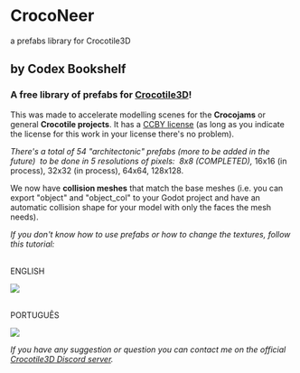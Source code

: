 # CrocoNeer
a prefabs library for Crocotile3D

<p></p>
<h2>by Codex Bookshelf</h2>
<h3>A free library of prefabs for <a href="https://prominent.itch.io/crocotile3d" target="_blank">Crocotile3D</a>!</h3>
<p>This was made to accelerate modelling scenes for the <strong>Crocojams</strong> or general <strong>Crocotile projects</strong>. It has a <a href="https://creativecommons.org/licenses/by/4.0/" target="_blank">CCBY license</a> (as long as you indicate the license for this work in your license there's no problem).<br> 
    </p>
<p><em>
    </em></p>
<p><em>There's a total of 54 "architectonic" prefabs (more to be added in the future)&nbsp; to be done in 5 resolutions of pixels:&nbsp; </em><em>8x8 (COMPLETED), </em>16x16 (in process), 32x32 (in process), 64x64, 128x128.<em><br></em></p>
<p>We now have <strong>collision meshes</strong> that match the base meshes (i.e. you can export "object" and "object_col" to your Godot project and have an automatic collision shape for your model with only the faces the mesh needs).<br></p>
<p><em></em><em>If you don't know how to use prefabs or how to change the textures, follow this tutorial:</em><br><em></em><br></p>
<p>ENGLISH</p>
<div class="video-container"><a href="https://www.youtube.com/watch?v=MkglCYeM8dc"><img src="https://img.youtube.com/vi/MkglCYeM8dc/maxresdefault.jpg"></a></div>

<p><em><br></em>PORTUGUÊS</p>
<p></p>
<div class="video-container"><a href="https://www.youtube.com/watch?v=CFtqi5-RNxs"><img src="https://img.youtube.com/vi/CFtqi5-RNxs/maxresdefault.jpg"></a>
<p></p>
<p></p>
<p><em><em></em><em><em><em><em>If you have any suggestion or question you can contact me on the official <a href="https://discord.gg/bfAmdGX7tH" target="_blank">Crocotile3D Discord server</a>.</em></em></em></em><br><em><em><em><br></em></em></em></em></p>
<p><em><br></em></p>
